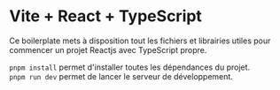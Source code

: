 # Vite + React + TypeScript

Ce boilerplate mets à disposition tout les fichiers et librairies utiles pour commencer un projet Reactjs avec TypeScript propre.

`pnpm install` permet d'installer toutes les dépendances du projet.
<br/>
`pnpm run dev` permet de lancer le serveur de développement.
